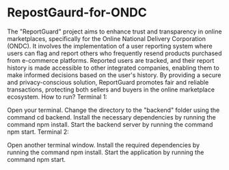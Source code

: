 # RepostGaurd-for-ONDC
The "ReportGuard" project aims to enhance trust and transparency in online marketplaces, specifically for the Online National Delivery Corporation (ONDC). It involves the implementation of a user reporting system where users can flag and report others who frequently resend products purchased from e-commerce platforms. Reported users are tracked, and their report history is made accessible to other integrated companies, enabling them to make informed decisions based on the user's history. By providing a secure and privacy-conscious solution, ReportGuard promotes fair and reliable transactions, protecting both sellers and buyers in the online marketplace ecosystem.
How to run?
Terminal 1:

Open your terminal.
Change the directory to the "backend" folder using the command cd backend.
Install the necessary dependencies by running the command npm install.
Start the backend server by running the command npm start.
Terminal 2:

Open another terminal window.
Install the required dependencies by running the command npm install.
Start the application by running the command npm start.
